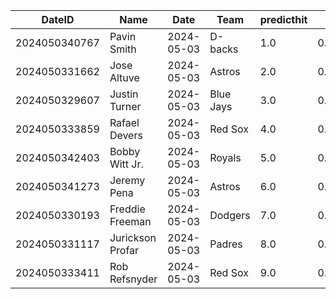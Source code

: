 DateID         |  Name              |  Date        |  Team       |  predicthit  |  predicthitproba     |  hitbool  |  Last7DaysAVG  |  Last15DaysAVG  |  Last30DaysAVG
---------------|--------------------|--------------|-------------|--------------|----------------------|-----------|----------------|-----------------|---------------
2024050340767  |  Pavin Smith       |  2024-05-03  |  D-backs    |  1.0         |  0.6586928918246946  |  False    |  0.25          |  0.25           |  0.25
2024050331662  |  Jose Altuve       |  2024-05-03  |  Astros     |  2.0         |  0.6298740558573014  |  False    |  0.381         |  0.292          |  0.35
2024050329607  |  Justin Turner     |  2024-05-03  |  Blue Jays  |  3.0         |  0.614095598950895   |  False    |  0.2           |  0.25           |  0.284
2024050333859  |  Rafael Devers     |  2024-05-03  |  Red Sox    |  4.0         |  0.6093366000745206  |  False    |  0.35          |  0.448          |  0.31
2024050342403  |  Bobby Witt Jr.    |  2024-05-03  |  Royals     |  5.0         |  0.609263500726792   |  False    |  0.375         |  0.32           |  0.306
2024050341273  |  Jeremy Pena       |  2024-05-03  |  Astros     |  6.0         |  0.6075895387835155  |  False    |  0.389         |  0.341          |  0.323
2024050330193  |  Freddie Freeman   |  2024-05-03  |  Dodgers    |  7.0         |  0.6070864480780136  |  False    |  0.238         |  0.318          |  0.253
2024050331117  |  Jurickson Profar  |  2024-05-03  |  Padres     |  8.0         |  0.6065323964874664  |  False    |  0.522         |  0.395          |  0.364
2024050333411  |  Rob Refsnyder     |  2024-05-03  |  Red Sox    |  9.0         |  0.6055857217693632  |  False    |  0.214         |  0.343          |  0.343
